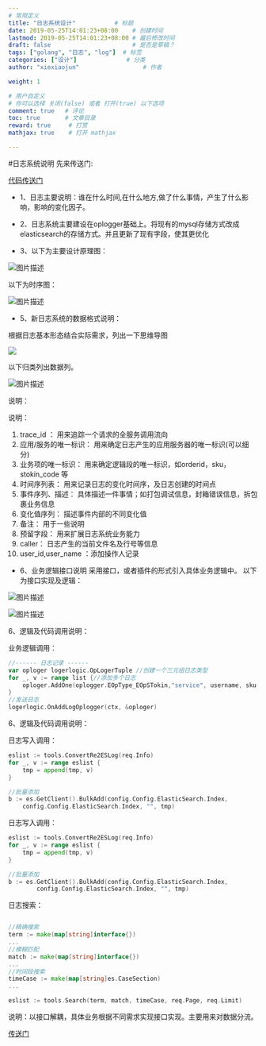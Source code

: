```yaml
---
# 常用定义
title: "日志系统设计"           # 标题
date: 2019-05-25T14:01:23+08:00    # 创建时间
lastmod: 2019-05-25T14:01:23+08:00 # 最后修改时间
draft: false                       # 是否是草稿？
tags: ["golang", "日志", "log"]  # 标签
categories: ["设计"]              # 分类
author: "xiexiaojun"                  # 作者

weight: 1

# 用户自定义
# 你可以选择 关闭(false) 或者 打开(true) 以下选项
comment: true   # 评论
toc: true       # 文章目录
reward: true	 # 打赏
mathjax: true    # 打开 mathjax

---
```



#日志系统说明
先来传送门:

[代码传送门](https://github.com/xie1xiao1jun/esLog)


- 1、日志主要说明：谁在什么时间,在什么地方,做了什么事情，产生了什么影响，影响的变化因子。

- 2、日志系统主要建设在oplogger基础上。将现有的mysql存储方式改成elasticsearch的存储方式。并且更新了现有字段，使其更优化

- 3、以下为主要设计原理图：

![图片描述](/image/tapd_20332201_base64_1555911551_22.png)

以下为时序图：

![图片描述](/image/tapd_20332201_base64_1555911442_70.png)


- 5、新日志系统的数据格式说明：

根据日志基本形态结合实际需求，列出一下思维导图

![](/image/tapd_personalword_1120122431001000641_base64_1555902612_27.png)

以下归类列出数据列。



![图片描述](/image/tapd_20332201_base64_1558766987_99.png)


说明：

说明：

1. trace_id ：  用来追踪一个请求的全服务调用流向
2. 应用/服务的唯一标识：   用来确定日志产生的应用服务器的唯一标识(可以细分)
3. 业务项的唯一标识：  用来确定逻辑段的唯一标识，如orderid，sku，stokin_code 等
4. 时间序列表：  用来记录日志的变化时间序，及日志创建的时间点
5. 事件序列、描述：  具体描述一件事情；如打包调试信息，封箱错误信息，拆包裹业务信息
6. 变化值序列：  描述事件内部的不同变化值
7. 备注：  用于一些说明
8. 预留字段：  用来扩展日志系统业务能力
9. caller：  日志产生的当前文件名及行号等信息
10. user_id,user_name ：添加操作人记录

- 6、业务逻辑接口说明
 采用接口，或者插件的形式引入具体业务逻辑中。
 以下为接口实现及逻辑：


![图片描述](/image/tapd_20332201_base64_1555911779_3.png)

![图片描述](/image/tapd_20332201_base64_1558790436_67.png)




6、逻辑及代码调用说明：

业务逻辑调用：

``` go
//------ 日志记录 ------
var oploger logerlogic.OpLogerTuple //创建一个三元组日志类型
for _, v := range list {//添加多个日志
	oploger.AddOne(oplogger.EOpType_EOpSTokin,"service", username, sku,"操作补拍", "", oplogger.ELogLevel_EOperate)
}
//发送日志
logerlogic.OnAddLogOplogger(ctx, &oploger)
```


6、逻辑及代码调用说明：

日志写入调用：

```go
eslist := tools.ConvertRe2ESLog(req.Info)
for _, v := range eslist {
	tmp = append(tmp, v)
}

//批量添加
b := es.GetClient().BulkAdd(config.Config.ElasticSearch.Index,
	config.Config.ElasticSearch.Index, "", tmp)
```


日志写入调用：

```go
eslist := tools.ConvertRe2ESLog(req.Info)
for _, v := range eslist {
	tmp = append(tmp, v)
}

//批量添加
b := es.GetClient().BulkAdd(config.Config.ElasticSearch.Index,
		config.Config.ElasticSearch.Index, "", tmp)
```


日志搜索：

```go

//精确搜索
term := make(map[string]interface{})
...
//模糊匹配
match := make(map[string]interface{})
...
//时间段搜索
timeCase := make(map[string]es.CaseSection)
...

eslist := tools.Search(term, match, timeCase, req.Page, req.Limit)
```



说明：以接口解耦，具体业务根据不同需求实现接口实现。主要用来对数据分流。

[传送门](https://github.com/xie1xiao1jun/esLog)

